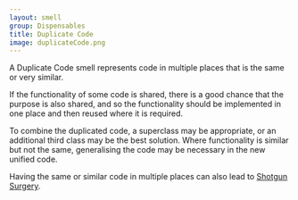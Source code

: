 ```yaml
---
layout: smell
group: Dispensables
title: Duplicate Code
image: duplicateCode.png
---
```

A Duplicate Code smell represents code in multiple places that is the same or very similar.

If the functionality of some code is shared, there is a good chance that the purpose is also shared, and so the functionality should be implemented in one place and then reused where it is required.

To combine the duplicated code, a superclass may be appropriate, or an additional third class may be the best solution. Where functionality is similar but not the same, generalising the code may be necessary in the new unified code.

Having the same or similar code in multiple places can also lead to [Shotgun Surgery](../change-preventers/shotgun-surgery).